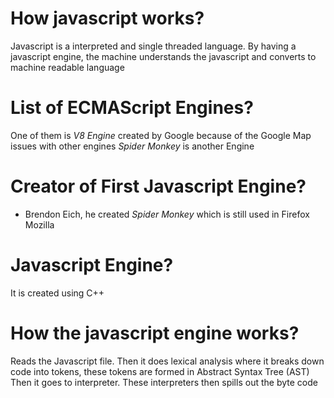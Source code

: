 # How javascript works?
Javascript is a interpreted and single threaded language.
By having a javascript engine, the machine understands the javascript and
converts to machine readable language

# List of ECMAScript Engines?
One of them is *V8 Engine* created by Google because of the Google Map issues with
other engines
*Spider Monkey* is another Engine

# Creator of First Javascript Engine?
* Brendon Eich, he created *Spider Monkey* which is still used in Firefox Mozilla

# Javascript Engine?
It is created using C++

# How the javascript engine works?
Reads the Javascript file. Then it does lexical analysis where it breaks down code
into tokens, these tokens are formed in Abstract Syntax Tree (AST)
Then it goes to interpreter. These interpreters then spills out the byte code
